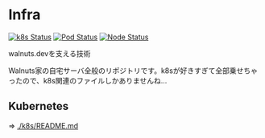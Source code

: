 # Infra
[![k8s Status](https://walnuts1018.github.io/infra/k8sStatus.svg)](https://walnuts1018.github.io/infra/k8sStatus.svg)
[![Pod Status](https://walnuts1018.github.io/infra/podStatus.svg)](https://walnuts1018.github.io/infra/podStatus.svg)
[![Node Status](https://walnuts1018.github.io/infra/nodeStatus.svg)](https://walnuts1018.github.io/infra/nodeStatus.svg)

walnuts.devを支える技術

Walnuts家の自宅サーバ全般のリポジトリです。k8sが好きすぎて全部乗せちゃったので、k8s関連のファイルしかありませんね...

## Kubernetes
⇒ [./k8s/README.md](./k8s/README.md)
